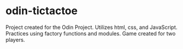 # odin-tictactoe

Project created for the Odin Project. Utilizes html, css, and JavaScript. Practices using factory functions and modules. Game created for two players. 
